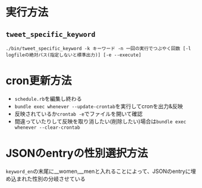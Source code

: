 # 実行方法
## `tweet_specific_keyword`
`./bin/tweet_specific_keyword -k キーワード -n 一回の実行でつぶやく回数 [-l logfileの絶対パス(指定しないと標準出力)] [-e --execute]`

# cron更新方法
- `schedule.rb`を編集し終わる
- `bundle exec whenever --update-crontab`を実行してcronを出力&反映
- 反映されているか`crontab -e`でファイルを開いて確認
- 間違っていたりして反映を取り消したい(削除したい)場合は`bundle exec whenever --clear-crontab`

# JSONのentryの性別選択方法
`keyword_en`の末尾に__women,__menと入れることによって、JSONのentryに埋め込まれた性別の分岐させている

